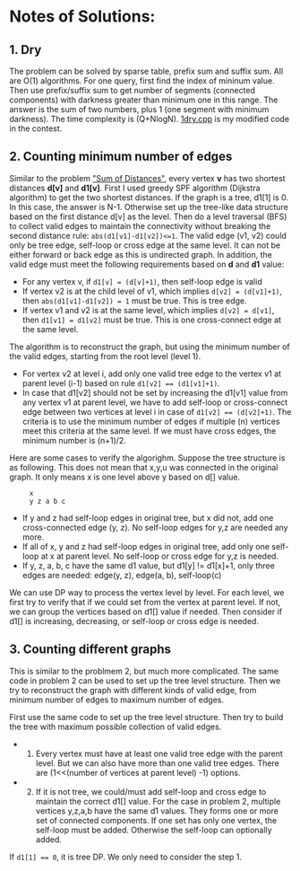# Notes of Solutions:

## 1. Dry

The problem can be solved by sparse table, prefix sum and suffix sum.  All are O(1) algorithms.  For one query, first find the index of mininum value.  Then use prefix/suffix sum to get number of segments (connected components) with darkness greater than minimum one in this range.  The answer is the sum of two numbers, plus 1 (one segment with minimum darkness).  The time complexity is (Q+NlogN).  [1dry.cpp](1dry.cpp) is my modified code in the contest.


## 2. Counting minimum number of edges

Similar to the problem ["Sum of Distances"](https://github.com/ZeroNerodaHero/USACO_Platinum_Contest/tree/main/2021_01Jan#1-sum-of-distances), every vertex **v** has two shortest distances **d[v]** and **d1[v]**.  First I used greedy SPF algorithm (Dijkstra algorithm) to get the two shortest distances.  If the graph is a tree, d1[1] is 0.  In this case, the answer is N-1. Otherwise set up the tree-like data structure based on the first distance d[v] as the level.  Then do a level traversal (BFS) to collect valid edges to maintain the connectivity without breaking the second distance rule: `abs(d1[v1]-d1[v2])<=1`.  The valid edge (v1, v2) could only be tree edge, self-loop or cross edge at the same level.  It can not be either forward or back edge as this is undirected graph.  In addition, the valid edge must meet the following requirements based on **d** and **d1** value:

- For any vertex v, if `d1[v] = (d[v]+1)`, then self-loop edge is valid
- If vertex v2 is at the child level of v1, which implies `d[v2] = (d[v1]+1)`, then `abs(d1[v1]-d1[v2]) = 1` must be true.  This is tree edge.
- If vertex v1 and v2 is at the same level, which implies `d[v2] = d[v1]`, then `d1[v1] = d1[v2]` must be true.  This is one cross-connect edge at the same level.

The algorithm is to reconstruct the graph, but using the minimum number of the valid edges, starting from the root level (level 1).
- For vertex v2 at level i, add only one valid tree edge to the vertex v1 at parent level (i-1) based on rule `d1[v2] == (d1[v1]+1)`.
- In case that d1[v2] should not be set by increasing the d1[v1] value from any vertex v1 at parent level, we have to add self-loop or cross-connect edge between two vertices at level i in case of `d1[v2] == (d[v2]+1)`.  The criteria is to use the minimum number of edges if multiple (n) vertices meet this criteria at the same level.  If we must have cross edges, the minimum number is (n+1)/2. 

Here are some cases to verify the algorighm. Suppose the tree structure is as following.  This does not mean that x,y,u was connected in the original graph.  It only means x is one level above y based on d[] value.

         x
         y z a b c

- If y and z had self-loop edges in original tree, but x did not, add one cross-connected edge (y, z).  No self-loop edges for y,z are needed any more.
- If all of x, y and z had self-loop edges in original tree, add only one self-loop at x at parent level.  No self-loop or cross edge for y,z is needed.
- If y, z, a, b, c have the same d1 value, but d1[y] != d1[x]+1, only three edges are needed: edge(y, z), edge(a, b), self-loop(c)

We can use DP way to process the vertex level by level.  For each level, we first try to verify that if we could set from the vertex at parent level.  If not, we can group the vertices based on d1[] value if needed.  Then consider if d1[] is increasing, decreasing, or self-loop or cross edge is needed.


## 3. Counting different graphs

This is similar to the problmem 2, but much more complicated. The same code in problem 2 can be used to set up the tree level structure.  Then we try to reconstruct the graph with different kinds of valid edge, from minimum number of edges to maximum number of edges.

First use the same code to set up the tree level structure.  Then try to build the tree with maximum possible collection of valid edges.

* 1. Every vertex must have at least one valid tree edge with the parent level.  But we can also have more than one valid tree edges.  There are (1<<(number of vertices at parent level) -1) options.
* 2. If it is not tree, we could/must add self-loop and cross edge to maintain the correct d1[] value.  For the case in problem 2, multiple vertices y,z,a,b have the same d1 values.  They forms one or more set of connected components.  If one set has only one vertex, the self-loop must be added.  Otherwise the self-loop can optionally added.

If `d1[1] == 0`, it is tree DP.  We only need to consider the step 1.

